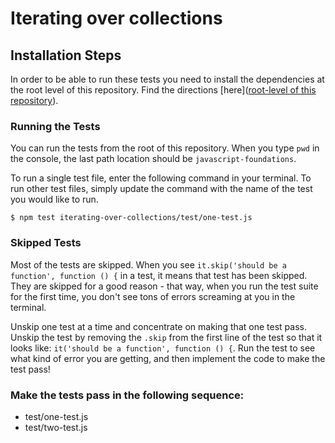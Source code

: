 # Iterating over collections

## Installation Steps

In order to be able to run these tests you need to install the dependencies at the root level of this repository. Find the directions [here]([root-level of this repository]()).

### Running the Tests

You can run the tests from the root of this repository. When you type `pwd` in the console, the last path location should be `javascript-foundations`.

To run a single test file, enter the following command in your terminal. To run other test files, simply update the command with the name of the test you would like to run.

```shell
$ npm test iterating-over-collections/test/one-test.js
```

### Skipped Tests

Most of the tests are skipped. When you see `it.skip('should be a function', function () {` in a test, it means that test has been skipped. They are skipped for a good reason - that way, when you run the test suite for the first time, you don't see tons of errors screaming at you in the terminal.

Unskip one test at a time and concentrate on making that one test pass. Unskip the test by removing the `.skip` from the first line of the test so that it looks like: `it('should be a function', function () {`. Run the test to see what kind of error you are getting, and then implement the code to make the test pass!

### Make the tests pass in the following sequence:

* test/one-test.js
* test/two-test.js